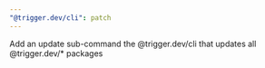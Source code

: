 ```yaml
---
"@trigger.dev/cli": patch
---
```


Add an update sub-command the @trigger.dev/cli that updates all @trigger.dev/\* packages
